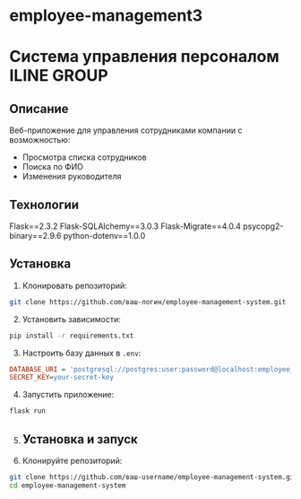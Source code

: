# employee-management3
# Система управления персоналом ILINE GROUP

## Описание
Веб-приложение для управления сотрудниками компании с возможностью:
- Просмотра списка сотрудников
- Поиска по ФИО
- Изменения руководителя

## Технологии
Flask==2.3.2
Flask-SQLAlchemy==3.0.3
Flask-Migrate==4.0.4
psycopg2-binary==2.9.6
python-dotenv==1.0.0


## Установка
1. Клонировать репозиторий:
```bash
git clone https://github.com/ваш-логин/employee-management-system.git
```

2. Установить зависимости:
```bash
pip install -r requirements.txt
```

3. Настроить базу данных в `.env`:
```ini
DATABASE_URI = 'postgresql://postgres:user:password@localhost:employee_db'
SECRET_KEY=your-secret-key
```

4. Запустить приложение:
```bash
flask run
```
5. ## Установка и запуск

1. Клонируйте репозиторий:
```bash
git clone https://github.com/ваш-username/employee-management-system.git
cd employee-management-system
